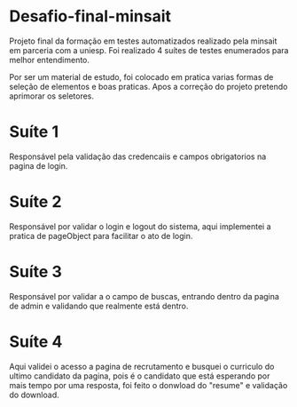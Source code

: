 # Desafio-final-minsait
Projeto final da formação em testes automatizados realizado pela minsait em parceria com a uniesp.
Foi realizado 4 suítes de testes enumerados para melhor entendimento.

Por ser um material de estudo, foi colocado em pratica varias formas de seleção de elementos e boas praticas. Apos a correção do projeto pretendo aprimorar os seletores.
# Suíte 1
Responsável pela validação das credencaiis e campos obrigatorios na pagina de login.
# Suíte 2
Responsável por validar o login e logout do sistema, aqui implementei a pratica de pageObject para facilitar o ato de login.
# Suíte 3
Responsável por validar a o campo de buscas, entrando dentro da pagina de  admin e validando que realmente está dentro.
# Suíte 4
Aqui validei o acesso a pagina de recrutamento e busquei o curriculo do ultimo candidato da pagina, pois é o candidato que está esperando por mais tempo por uma resposta, foi feito o donwload do "resume" e validação do download.
